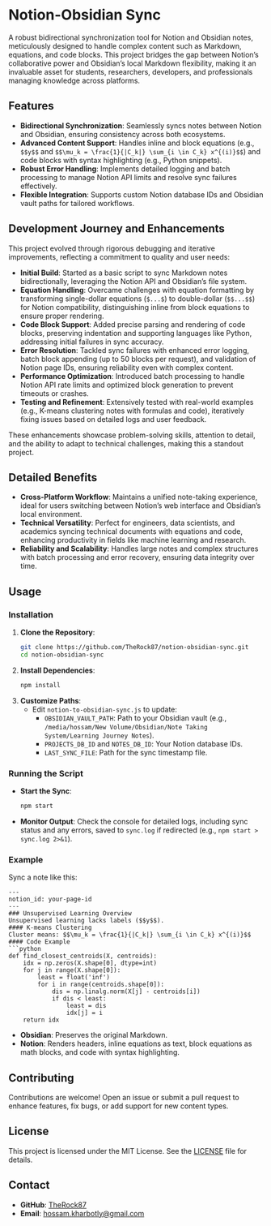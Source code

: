 # Notion-Obsidian Sync

A robust bidirectional synchronization tool for Notion and Obsidian notes, meticulously designed to handle complex content such as Markdown, equations, and code blocks. This project bridges the gap between Notion’s collaborative power and Obsidian’s local Markdown flexibility, making it an invaluable asset for students, researchers, developers, and professionals managing knowledge across platforms.

## Features
- **Bidirectional Synchronization**: Seamlessly syncs notes between Notion and Obsidian, ensuring consistency across both ecosystems.
- **Advanced Content Support**: Handles inline and block equations (e.g., `$$y$$` and `$$\mu_k = \frac{1}{|C_k|} \sum_{i \in C_k} x^{(i)}$$`) and code blocks with syntax highlighting (e.g., Python snippets).
- **Robust Error Handling**: Implements detailed logging and batch processing to manage Notion API limits and resolve sync failures effectively.
- **Flexible Integration**: Supports custom Notion database IDs and Obsidian vault paths for tailored workflows.

## Development Journey and Enhancements
This project evolved through rigorous debugging and iterative improvements, reflecting a commitment to quality and user needs:

- **Initial Build**: Started as a basic script to sync Markdown notes bidirectionally, leveraging the Notion API and Obsidian’s file system.
- **Equation Handling**: Overcame challenges with equation formatting by transforming single-dollar equations (`$...$`) to double-dollar (`$$...$$`) for Notion compatibility, distinguishing inline from block equations to ensure proper rendering.
- **Code Block Support**: Added precise parsing and rendering of code blocks, preserving indentation and supporting languages like Python, addressing initial failures in sync accuracy.
- **Error Resolution**: Tackled sync failures with enhanced error logging, batch block appending (up to 50 blocks per request), and validation of Notion page IDs, ensuring reliability even with complex content.
- **Performance Optimization**: Introduced batch processing to handle Notion API rate limits and optimized block generation to prevent timeouts or crashes.
- **Testing and Refinement**: Extensively tested with real-world examples (e.g., K-means clustering notes with formulas and code), iteratively fixing issues based on detailed logs and user feedback.

These enhancements showcase problem-solving skills, attention to detail, and the ability to adapt to technical challenges, making this a standout project.

## Detailed Benefits
- **Cross-Platform Workflow**: Maintains a unified note-taking experience, ideal for users switching between Notion’s web interface and Obsidian’s local environment.
- **Technical Versatility**: Perfect for engineers, data scientists, and academics syncing technical documents with equations and code, enhancing productivity in fields like machine learning and research.
- **Reliability and Scalability**: Handles large notes and complex structures with batch processing and error recovery, ensuring data integrity over time.

## Usage
### Installation
1. **Clone the Repository**:
   ```bash
   git clone https://github.com/TheRock87/notion-obsidian-sync.git
   cd notion-obsidian-sync
   ```
2. **Install Dependencies**:
   ```bash
   npm install
   ```
3. **Customize Paths**:
   - Edit `notion-to-obsidian-sync.js` to update:
     - `OBSIDIAN_VAULT_PATH`: Path to your Obsidian vault (e.g., `/media/hossam/New Volume/Obsidian/Note Taking System/Learning Journey Notes`).
     - `PROJECTS_DB_ID` and `NOTES_DB_ID`: Your Notion database IDs.
     - `LAST_SYNC_FILE`: Path for the sync timestamp file.

### Running the Script
- **Start the Sync**:
  ```bash
  npm start
  ```
- **Monitor Output**: Check the console for detailed logs, including sync status and any errors, saved to `sync.log` if redirected (e.g., `npm start > sync.log 2>&1`).

### Example
Sync a note like this:
```
---
notion_id: your-page-id
---
### Unsupervised Learning Overview
Unsupervised learning lacks labels ($$y$$).
#### K-means Clustering
Cluster means: $$\mu_k = \frac{1}{|C_k|} \sum_{i \in C_k} x^{(i)}$$
#### Code Example
```python
def find_closest_centroids(X, centroids):
    idx = np.zeros(X.shape[0], dtype=int)
    for j in range(X.shape[0]):
        least = float('inf')
        for i in range(centroids.shape[0]):
            dis = np.linalg.norm(X[j] - centroids[i])
            if dis < least:
                least = dis
                idx[j] = i
    return idx
```

- **Obsidian**: Preserves the original Markdown.
- **Notion**: Renders headers, inline equations as text, block equations as math blocks, and code with syntax highlighting.

## Contributing
Contributions are welcome! Open an issue or submit a pull request to enhance features, fix bugs, or add support for new content types.


## License
This project is licensed under the MIT License. See the [LICENSE](LICENSE) file for details.

## Contact
- **GitHub**: [TheRock87](https://github.com/TheRock87)
- **Email**: hossam.kharbotly@gmail.com
